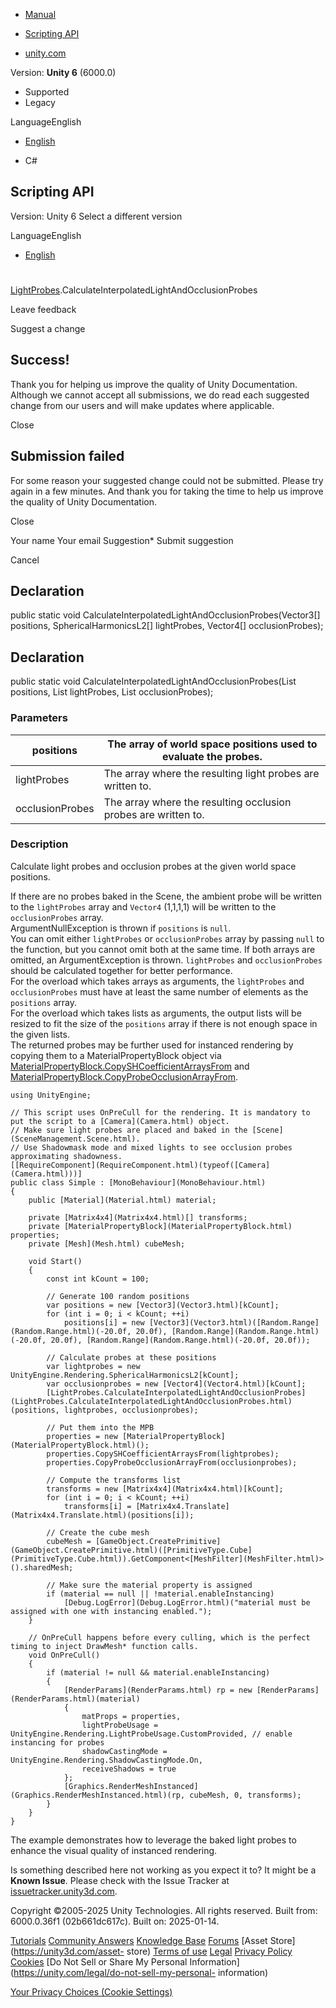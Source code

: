 [ ]()

  * [Manual](../Manual/index.html)
  * [Scripting API](../ScriptReference/index.html)

  * [unity.com](https://unity.com/)

Version: **Unity 6** (6000.0)

  * Supported
  * Legacy

LanguageEnglish

  * [English]()

  * C#

[ ](https://docs.unity3d.com)

## Scripting API

Version: Unity 6 Select a different version

LanguageEnglish

  * [English]()

#
[LightProbes](LightProbes.html).CalculateInterpolatedLightAndOcclusionProbes

Leave feedback

Suggest a change

## Success!

Thank you for helping us improve the quality of Unity Documentation. Although
we cannot accept all submissions, we do read each suggested change from our
users and will make updates where applicable.

Close

## Submission failed

For some reason your suggested change could not be submitted. Please <a>try
again</a> in a few minutes. And thank you for taking the time to help us
improve the quality of Unity Documentation.

Close

Your name Your email Suggestion* Submit suggestion

Cancel

[ ]()

## Declaration

public static void CalculateInterpolatedLightAndOcclusionProbes(Vector3[]
positions, SphericalHarmonicsL2[] lightProbes, Vector4[] occlusionProbes);

## Declaration

public static void CalculateInterpolatedLightAndOcclusionProbes(List<Vector3>
positions, List<SphericalHarmonicsL2> lightProbes, List<Vector4>
occlusionProbes);

### Parameters

positions | The array of world space positions used to evaluate the probes.  
---|---  
lightProbes | The array where the resulting light probes are written to.  
occlusionProbes | The array where the resulting occlusion probes are written to.  
  
### Description

Calculate light probes and occlusion probes at the given world space
positions.

If there are no probes baked in the Scene, the ambient probe will be written
to the `lightProbes` array and `Vector4` (1,1,1,1) will be written to the
`occlusionProbes` array.  
ArgumentNullException is thrown if `positions` is `null`.  
You can omit either `lightProbes` or `occlusionProbes` array by passing `null`
to the function, but you cannot omit both at the same time. If both arrays are
omitted, an ArgumentException is thrown. `lightProbes` and `occlusionProbes`
should be calculated together for better performance.  
For the overload which takes arrays as arguments, the `lightProbes` and
`occlusionProbes` must have at least the same number of elements as the
`positions` array.  
For the overload which takes lists as arguments, the output lists will be
resized to fit the size of the `positions` array if there is not enough space
in the given lists.  
The returned probes may be further used for instanced rendering by copying
them to a MaterialPropertyBlock object via
[MaterialPropertyBlock.CopySHCoefficientArraysFrom](MaterialPropertyBlock.CopySHCoefficientArraysFrom.html)
and
[MaterialPropertyBlock.CopyProbeOcclusionArrayFrom](MaterialPropertyBlock.CopyProbeOcclusionArrayFrom.html).

    
    
    using UnityEngine;  
      
    // This script uses OnPreCull for the rendering. It is mandatory to put the script to a [Camera](Camera.html) object.
    // Make sure light probes are placed and baked in the [Scene](SceneManagement.Scene.html).
    // Use Shadowmask mode and mixed lights to see occlusion probes approximating shadowness.
    [[RequireComponent](RequireComponent.html)(typeof([Camera](Camera.html)))]
    public class Simple : [MonoBehaviour](MonoBehaviour.html)
    {
        public [Material](Material.html) material;  
      
        private [Matrix4x4](Matrix4x4.html)[] transforms;
        private [MaterialPropertyBlock](MaterialPropertyBlock.html) properties;
        private [Mesh](Mesh.html) cubeMesh;  
      
        void Start()
        {
            const int kCount = 100;  
      
            // Generate 100 random positions
            var positions = new [Vector3](Vector3.html)[kCount];
            for (int i = 0; i < kCount; ++i)
                positions[i] = new [Vector3](Vector3.html)([Random.Range](Random.Range.html)(-20.0f, 20.0f), [Random.Range](Random.Range.html)(-20.0f, 20.0f), [Random.Range](Random.Range.html)(-20.0f, 20.0f));  
      
            // Calculate probes at these positions
            var lightprobes = new UnityEngine.Rendering.SphericalHarmonicsL2[kCount];
            var occlusionprobes = new [Vector4](Vector4.html)[kCount];
            [LightProbes.CalculateInterpolatedLightAndOcclusionProbes](LightProbes.CalculateInterpolatedLightAndOcclusionProbes.html)(positions, lightprobes, occlusionprobes);  
      
            // Put them into the MPB
            properties = new [MaterialPropertyBlock](MaterialPropertyBlock.html)();
            properties.CopySHCoefficientArraysFrom(lightprobes);
            properties.CopyProbeOcclusionArrayFrom(occlusionprobes);  
      
            // Compute the transforms list
            transforms = new [Matrix4x4](Matrix4x4.html)[kCount];
            for (int i = 0; i < kCount; ++i)
                transforms[i] = [Matrix4x4.Translate](Matrix4x4.Translate.html)(positions[i]);  
      
            // Create the cube mesh
            cubeMesh = [GameObject.CreatePrimitive](GameObject.CreatePrimitive.html)([PrimitiveType.Cube](PrimitiveType.Cube.html)).GetComponent<[MeshFilter](MeshFilter.html)>().sharedMesh;  
      
            // Make sure the material property is assigned
            if (material == null || !material.enableInstancing)
                [Debug.LogError](Debug.LogError.html)("material must be assigned with one with instancing enabled.");
        }  
      
        // OnPreCull happens before every culling, which is the perfect timing to inject DrawMesh* function calls.
        void OnPreCull()
        {
            if (material != null && material.enableInstancing)
            {
                [RenderParams](RenderParams.html) rp = new [RenderParams](RenderParams.html)(material)
                {
                    matProps = properties,
                    lightProbeUsage = UnityEngine.Rendering.LightProbeUsage.CustomProvided, // enable instancing for probes
                    shadowCastingMode = UnityEngine.Rendering.ShadowCastingMode.On,
                    receiveShadows = true
                };
                [Graphics.RenderMeshInstanced](Graphics.RenderMeshInstanced.html)(rp, cubeMesh, 0, transforms);
            }
        }
    }
    

The example demonstrates how to leverage the baked light probes to enhance the
visual quality of instanced rendering.

Is something described here not working as you expect it to? It might be a
**Known Issue**. Please check with the Issue Tracker at
[issuetracker.unity3d.com](https://issuetracker.unity3d.com).

Copyright ©2005-2025 Unity Technologies. All rights reserved. Built from:
6000.0.36f1 (02b661dc617c). Built on: 2025-01-14.

[Tutorials](https://unity3d.com/learn) [Community
Answers](https://answers.unity3d.com) [Knowledge
Base](https://support.unity3d.com/hc/en-us)
[Forums](https://forum.unity3d.com) [Asset Store](https://unity3d.com/asset-
store) [Terms of use](https://docs.unity3d.com/Manual/TermsOfUse.html)
[Legal](https://unity.com/legal) [Privacy
Policy](https://unity.com/legal/privacy-policy)
[Cookies](https://unity.com/legal/cookie-policy) [Do Not Sell or Share My
Personal Information](https://unity.com/legal/do-not-sell-my-personal-
information)

[Your Privacy Choices (Cookie Settings)](javascript:void\(0\);)

